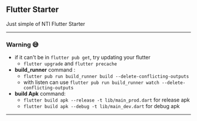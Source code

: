 ## Flutter Starter

Just simple of NTI Flutter Starter

---

### Warning 😅
- if it can't be in `flutter pub get`, try updating your flutter
    - `flutter upgrade` and `flutter precache`
- **build_runner** command :
    - `flutter pub run build_runner build --delete-conflicting-outputs` 
    - with listen can use `flutter pub run build_runner watch --delete-conflicting-outputs`
- **build Apk** command:
    - `flutter build apk --release -t lib/main_prod.dart` for release apk
    - `flutter build apk --debug -t lib/main_dev.dart` for debug apk
---


